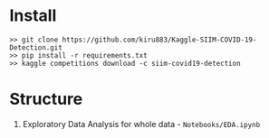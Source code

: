 # Install

```
>> git clone https://github.com/kiru883/Kaggle-SIIM-COVID-19-Detection.git
>> pip install -r requirements.txt
>> kaggle competitions download -c siim-covid19-detection
```

# Structure
1. Exploratory Data Analysis for whole data - `Notebooks/EDA.ipynb`

